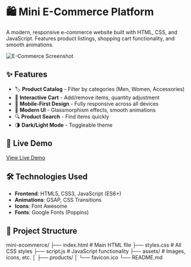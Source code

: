 # 🛍️ Mini E-Commerce Platform

A modern, responsive e-commerce website built with HTML, CSS, and JavaScript. Features product listings, shopping cart functionality, and smooth animations.

![E-Commerce Screenshot](https://via.placeholder.com/800x500?text=ShopEasy+Screenshot) 

## ✨ Features

- 🏷️ **Product Catalog** - Filter by categories (Men, Women, Accessories)
- 🛒 **Interactive Cart** - Add/remove items, quantity adjustment
- 📱 **Mobile-First Design** - Fully responsive across all devices
- 🎨 **Modern UI** - Glassmorphism effects, smooth animations
- 🔍 **Product Search** - Find items quickly
- 🌗 **Dark/Light Mode** - Toggleable theme

## 🚀 Live Demo

[View Live Demo](https://yarraguntababu117.github.io/mini-e-commerce/) 

## 🛠️ Technologies Used

- **Frontend**: HTML5, CSS3, JavaScript (ES6+)
- **Animations**: GSAP, CSS Transitions
- **Icons**: Font Awesome
- **Fonts**: Google Fonts (Poppins)

## 📂 Project Structure

mini-ecommerce/
├── index.html # Main HTML file
├── styles.css # All CSS styles
├── script.js # JavaScript functionality
├── assets/ # Images, icons, etc.
│ ├── products/
│ └── favicon.ico
└── README.md
